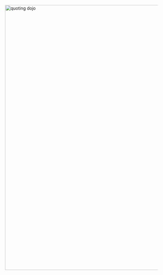 <img width="871" alt="quoting dojo" src="https://user-images.githubusercontent.com/29441324/31866832-540536d6-b73a-11e7-93a7-4e88178c6d11.png">
